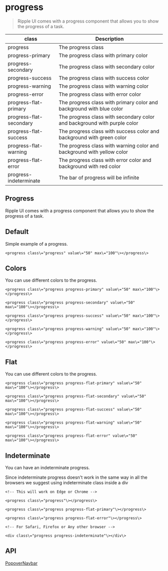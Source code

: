 # progress

> Ripple UI comes with a progress component that allows you to show the progress of a task.

| class                   | Description                                                              |
| ----------------------- | ------------------------------------------------------------------------ |
| progress                | The progress class                                                       |
| progress-primary        | The progress class with primary color                                    |
| progress-secondary      | The progress class with secondary color                                  |
| progress-success        | The progress class with success color                                    |
| progress-warning        | The progress class with warning color                                    |
| progress-error          | The progress class with error color                                      |
| progress-flat-primary   | The progress class with primary color and background with blue color     |
| progress-flat-secondary | The progress class with secondary color and background with purple color |
| progress-flat-success   | The progress class with success color and background with green color    |
| progress-flat-warning   | The progress class with warning color and background with yellow color   |
| progress-flat-error     | The progress class with error color and background with red color        |
| progress-indeterminate  | The bar of progress will be infinite                                     |

## Progress

Ripple UI comes with a progress component that allows you to show the progress of a task.

## [​](#default)Default

Simple example of a progress.

    <progress class\="progress" value\="50" max\="100"\></progress\>

## [​](#colors)Colors

You can use different colors to the progress.

    <progress class\="progress progress-primary" value\="50" max\="100"\></progress\>

    <progress class\="progress progress-secondary" value\="50" max\="100"\></progress\>

    <progress class\="progress progress-success" value\="50" max\="100"\></progress\>

    <progress class\="progress progress-warning" value\="50" max\="100"\></progress\>

    <progress class\="progress progress-error" value\="50" max\="100"\></progress\>

## [​](#flat)Flat

You can use different colors to the progress.

    <progress class\="progress progress-flat-primary" value\="50" max\="100"\></progress\>

    <progress class\="progress progress-flat-secondary" value\="50" max\="100"\></progress\>

    <progress class\="progress progress-flat-success" value\="50" max\="100"\></progress\>

    <progress class\="progress progress-flat-warning" value\="50" max\="100"\></progress\>

    <progress class\="progress progress-flat-error" value\="50" max\="100"\></progress\>

## [​](#indeterminate)Indeterminate

You can have an indeterminate progress.

Since indeterminate progress doesn't work in the same way in all the browsers we suggest using indeterminate class inside a div

    <!-- This will work on Edge or Chrome -->

    <progress class\="progress"\></progress\>

    <progress class\="progress progress-flat-primary"\></progress\>

    <progress class\="progress progress-flat-error"\></progress\>

    <!-- For Safari, Firefox or Any other browser -->

    <div class\="progress progress-indeterminate"\></div\>

## [​](#api)API

[Popover](/docs/components/popover)[Navbar](/docs/components/navbar)
